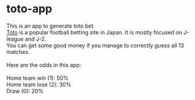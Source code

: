 # toto-app

This is an app to generate toto bet.
</br>
[Toto](https://www.toto-dream.com/) is a popular football betting site in Japan. It is mostly focused on J-league and J-2.</br>
You can get some good money if you manage to correctly guess all 13 matches.
</br></br>
Here are the odds in this app:
</br></br>
Home team win (1): 50%
</br>
Home team lose (2): 30%
</br>
Draw (0): 20%

